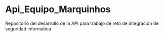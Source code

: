 # Api_Equipo_Marquinhos
Repositorio del desarrollo de la API para trabajo de reto de integración de seguridad informática 
